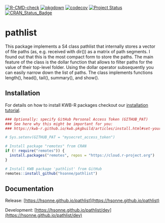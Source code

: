[![R-CMD-check](https://github.com/hsonne/pathlist/workflows/R-CMD-check/badge.svg)](https://github.com/hsonne/pathlist/actions?query=workflow%3AR-CMD-check)
[![pkgdown](https://github.com/hsonne/pathlist/workflows/pkgdown/badge.svg)](https://github.com/hsonne/pathlist/actions?query=workflow%3Apkgdown)
[![codecov](https://codecov.io/github/hsonne/pathlist/branch/main/graphs/badge.svg)](https://codecov.io/github/hsonne/pathlist)
[![Project Status](https://img.shields.io/badge/lifecycle-experimental-orange.svg)](https://www.tidyverse.org/lifecycle/#experimental)
[![CRAN_Status_Badge](https://www.r-pkg.org/badges/version/pathlist)]()

# pathlist

This package implements a S4 class pathlist that internally stores
a vector of file paths (as, e.g. received with dir()) as a matrix of 
path segments.  I found out that this is the most compact form to store the
paths.  The main feature of the class is the dollar function that allows
to filter paths for the value of their top-level folder.  Using the dollar
operator subsequently you can easily narrow down the list of paths.  The
class implements functions length(), head(), tail(), summary(), and show().

## Installation

For details on how to install KWB-R packages checkout our [installation tutorial](https://kwb-r.github.io/kwb.pkgbuild/articles/install.html).

```r
### Optionally: specify GitHub Personal Access Token (GITHUB_PAT)
### See here why this might be important for you:
### https://kwb-r.github.io/kwb.pkgbuild/articles/install.html#set-your-github_pat

# Sys.setenv(GITHUB_PAT = "mysecret_access_token")

# Install package "remotes" from CRAN
if (! require("remotes")) {
  install.packages("remotes", repos = "https://cloud.r-project.org")
}

# Install KWB package 'pathlist' from GitHub
remotes::install_github("hsonne/pathlist")
```

## Documentation

Release: [https://hsonne.github.io/pathlist](https://hsonne.github.io/pathlist)

Development: [https://hsonne.github.io/pathlist/dev](https://hsonne.github.io/pathlist/dev)
